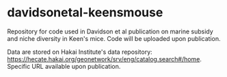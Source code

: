 # davidsonetal-keensmouse
Repository for code used in Davidson et al publication on marine subsidy and niche diversity in Keen's mice. Code will be uploaded upon publication.

Data are stored on Hakai Institute's data repository: https://hecate.hakai.org/geonetwork/srv/eng/catalog.search#/home. Specific URL available upon publication.
